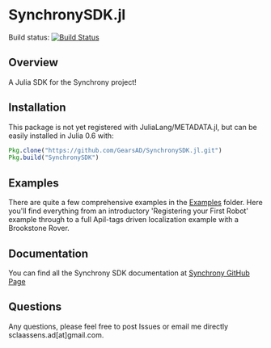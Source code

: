 # SynchronySDK.jl
Build status: [![Build Status](https://travis-ci.org/GearsAD/SynchronySDK.jl.svg?branch=master)](https://travis-ci.org/GearsAD/SynchronySDK.jl)

## Overview
A Julia SDK for the Synchrony project!

## Installation
This package is not yet registered with JuliaLang/METADATA.jl, but can be easily installed in Julia 0.6 with:
```julia
Pkg.clone("https://github.com/GearsAD/SynchronySDK.jl.git")
Pkg.build("SynchronySDK")
```

## Examples
There are quite a few comprehensive examples in the [Examples](examples) folder. Here you'll find everything from an introductory 'Registering your First Robot' example through to a full Apil-tags driven localization example with a Brookstone Rover.  

## Documentation
You can find all the Synchrony SDK documentation at [Synchrony GitHub Page](https://gearsad.github.io/SynchronySDK.jl/latest/)

## Questions
Any questions, please feel free to post Issues or email me directly sclaassens.ad[at]gmail.com.
